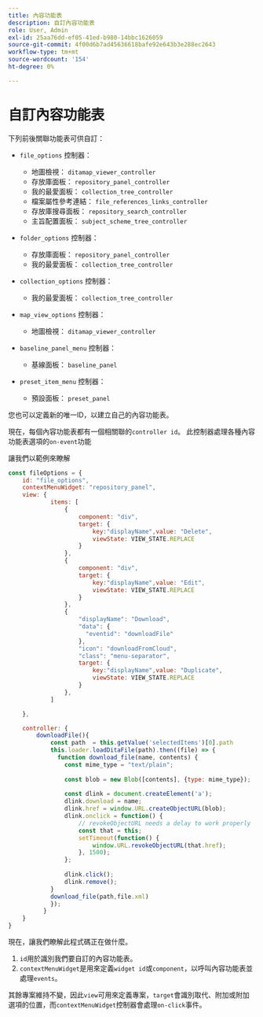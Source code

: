 ```yaml
---
title: 內容功能表
description: 自訂內容功能表
role: User, Admin
exl-id: 25aa76dd-ef05-41ed-b980-14bbc1626059
source-git-commit: 4f00d6b7ad45636618bafe92e643b3e288ec2643
workflow-type: tm+mt
source-wordcount: '154'
ht-degree: 0%

---
```


# 自訂內容功能表

下列前後關聯功能表可供自訂：

- `file_options`
控制器：
   - 地圖檢視： `ditamap_viewer_controller`
   - 存放庫面板： `repository_panel_controller`
   - 我的最愛面板： `collection_tree_controller`
   - 檔案屬性參考連結： `file_references_links_controller`
   - 存放庫搜尋面板： `repository_search_controller`
   - 主旨配置面板： `subject_scheme_tree_controller`

- `folder_options`
控制器：
   - 存放庫面板： `repository_panel_controller`
   - 我的最愛面板： `collection_tree_controller`

- `collection_options`
控制器：
   - 我的最愛面板： `collection_tree_controller`

- `map_view_options`
控制器：
   - 地圖檢視： `ditamap_viewer_controller`

- `baseline_panel_menu`
控制器：
   - 基線面板： `baseline_panel`

- `preset_item_menu`
控制器：
   - 預設面板： `preset_panel`

您也可以定義新的唯一ID，以建立自己的內容功能表。

現在，每個內容功能表都有一個相關聯的`controller id`。 此控制器處理各種內容功能表選項的`on-event`功能

讓我們以範例來瞭解

```js title=customise_context_menu.js"
const fileOptions = {
    id: "file_options",
    contextMenuWidget: "repository_panel",
    view: {
            items: [
                {
                    component: "div",
                    target: {
                        key:"displayName",value: "Delete",                    
                        viewState: VIEW_STATE.REPLACE
                    }
                },
                {
                    component: "div",
                    target: {
                        key:"displayName",value: "Edit",                    
                        viewState: VIEW_STATE.REPLACE
                    }
                },
                {
                    "displayName": "Download",
                    "data": {
                      "eventid": "downloadFile"
                    },
                    "icon": "downloadFromCloud",
                    "class": "menu-separator",         
                    target: {
                        key:"displayName",value: "Duplicate",                    
                        viewState: VIEW_STATE.REPLACE
                    }
                },
            ]

    },

    controller: {
        downloadFile(){
            const path  = this.getValue('selectedItems')[0].path
            this.loader.loadDitaFile(path).then((file) => {
              function download_file(name, contents) {
                const mime_type = "text/plain";
        
                const blob = new Blob([contents], {type: mime_type});
        
                const dlink = document.createElement('a');
                dlink.download = name;
                dlink.href = window.URL.createObjectURL(blob);
                dlink.onclick = function() {
                    // revokeObjectURL needs a delay to work properly
                    const that = this;
                    setTimeout(function() {
                        window.URL.revokeObjectURL(that.href);
                    }, 1500);
                };
        
                dlink.click();
                dlink.remove();
            }
            download_file(path,file.xml)
            });
          }
    }
}
```

現在，讓我們瞭解此程式碼正在做什麼。

1. `id`用於識別我們要自訂的內容功能表。
2. `contextMenuWidget`是用來定義`widget id`或`component`，以呼叫內容功能表並處理`events`。

其餘專案維持不變，因此`view`可用來定義專案，`target`會識別取代、附加或附加選項的位置，而`contextMenuWidget`控制器會處理`on-click`事件。
